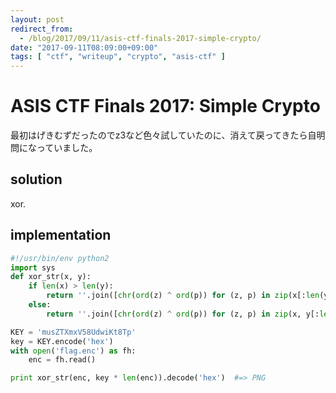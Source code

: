```yaml
---
layout: post
redirect_from:
  - /blog/2017/09/11/asis-ctf-finals-2017-simple-crypto/
date: "2017-09-11T08:09:00+09:00"
tags: [ "ctf", "writeup", "crypto", "asis-ctf" ]
---
```


# ASIS CTF Finals 2017: Simple Crypto

最初はげきむずだったのでz3など色々試していたのに、消えて戻ってきたら自明問になっていました。

## solution

xor.

## implementation

``` python
#!/usr/bin/env python2
import sys
def xor_str(x, y):
    if len(x) > len(y):
        return ''.join([chr(ord(z) ^ ord(p)) for (z, p) in zip(x[:len(y)], y)])
    else:
        return ''.join([chr(ord(z) ^ ord(p)) for (z, p) in zip(x, y[:len(x)])])

KEY = 'musZTXmxV58UdwiKt8Tp'
key = KEY.encode('hex')
with open('flag.enc') as fh:
    enc = fh.read()

print xor_str(enc, key * len(enc)).decode('hex')  #=> PNG
```
